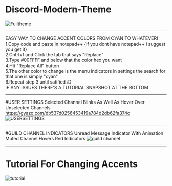 # Discord-Modern-Theme

![Fulltheme](https://cloud.githubusercontent.com/assets/16980963/12973771/84417d04-d074-11e5-890b-7edabb884659.png)
______________________

EASY WAY TO CHANGE ACCENT COLORS FROM CYAN TO WHATEVER!
<br>1.Copy code and paste in notepad++
{if you dont have notepad++ i suggest you get it}
<br>2.Cntrl+f and Click the tab that says "Replace"
<br>3.Type #00FFFF and below that the color hex you want
<br>4.Hit "Replace All" button
<br>5.The other color to change is the menu indicators in settings
the search for that one is simply "cyan"
<br>6.Repeat step 3 until satified :D
<br>IF ANY ISSUES THERE'S A TUTORIAL SNAPSHOT AT THE BOTTOM
______________________
#USER SETTINGS
Selected Channel Blinks
As Well As Hover Over Unselected Channels
<br> https://gyazo.com/db537d0256453419a784d2db62fa374c
![USERSETTINGS](https://cloud.githubusercontent.com/assets/16980963/12704541/12f5bb28-c823-11e5-8b40-daf0929c2784.png)
______________________

#GUILD CHANNEL INDICATORS
Unread Message Indicator With Animation
Muted Channel Hovers Red Indicators
![guild channel](https://cloud.githubusercontent.com/assets/16980963/12973257/a0fd237a-d070-11e5-8034-1cae24b0de51.png)
______________________
# Tutorial For Changing Accents
![tutorial](https://cloud.githubusercontent.com/assets/16980963/12973034/7e485cb0-d06f-11e5-914e-3965a17bf99e.png)
